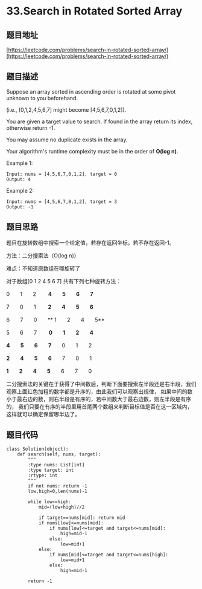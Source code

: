 33.Search in Rotated Sorted Array
================================

题目地址
-------
[https://leetcode.com/problems/search-in-rotated-sorted-array/](https://leetcode.com/problems/search-in-rotated-sorted-array/)


题目描述
-------
Suppose an array sorted in ascending order is rotated at some pivot unknown to you beforehand.

(i.e., [0,1,2,4,5,6,7] might become [4,5,6,7,0,1,2]).

You are given a target value to search. If found in the array return its index, otherwise return -1.

You may assume no duplicate exists in the array.

Your algorithm's runtime complexity must be in the order of **O(log n)**.

Example 1:
```
Input: nums = [4,5,6,7,0,1,2], target = 0
Output: 4
```
Example 2:
```
Input: nums = [4,5,6,7,0,1,2], target = 3
Output: -1
```

题目思路
-------

题目在旋转数组中搜索一个给定值，若存在返回坐标，若不存在返回-1。

方法：二分搜索法（O(log n)）

难点：不知道原数组在哪旋转了

对于数组[0 1 2 4 5 6 7] 共有下列七种旋转方法：

0　　1　　2　　 **4　　5　　6　　7**

7　　0　　1　　 **2　　4　　5　　6**

6　　7　　0　　** 1　　2　　4　　5**

5　　6　　7　　 **0　　1　　2　　4**

**4　　5　　6　　7**　　0　　1　　2

**2　　4　　5　　6**　　7　　0　　1

**1　　2　　4　　5**　　6　　7　　0

二分搜索法的关键在于获得了中间数后，判断下面要搜索左半段还是右半段，我们观察上面红色加粗的数字都是升序的，由此我们可以观察出规律，
如果中间的数小于最右边的数，则右半段是有序的，若中间数大于最右边数，则左半段是有序的，
我们只要在有序的半段里用首尾两个数组来判断目标值是否在这一区域内，这样就可以确定保留哪半边了。

题目代码
--------
```
class Solution(object):
    def search(self, nums, target):
        """
        :type nums: List[int]
        :type target: int
        :rtype: int
        """
        if not nums: return -1
        low,high=0,len(nums)-1
        
        while low<=high:
            mid=(low+high)//2
            
            if target==nums[mid]: return mid
            if nums[low]<=nums[mid]:
                if nums[low]<=target and target<=nums[mid]:
                    high=mid-1
                else:
                    low=mid+1
            else:
                if nums[mid]<=target and target<=nums[high]:
                    low=mid+1
                else:
                    high=mid-1
        
        return -1
```
